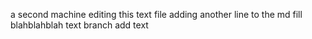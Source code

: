 a second machine editing this text file
adding another line to the md fill
blahblahblah
text branch add
text
